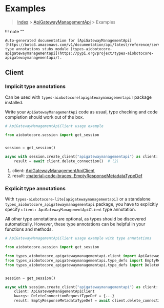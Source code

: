 # Examples

> [Index](../README.md) > [ApiGatewayManagementApi](./README.md) > Examples

!!! note ""

    Auto-generated documentation for [ApiGatewayManagementApi](https://boto3.amazonaws.com/v1/documentation/api/latest/reference/services/apigatewaymanagementapi.html#apigatewaymanagementapi)
    type annotations stubs module [types-aiobotocore-apigatewaymanagementapi](https://pypi.org/project/types-aiobotocore-apigatewaymanagementapi/).

## Client

### Implicit type annotations

Can be used with `types-aiobotocore[apigatewaymanagementapi]` package installed.

Write your `ApiGatewayManagementApi` code as usual,
type checking and code completion should work out of the box.



```python
# ApiGatewayManagementApiClient usage example

from aiobotocore.session import get_session


session = get_session()

async with session.create_client("apigatewaymanagementapi") as client:  # (1)
    result = await client.delete_connection()  # (2)
```

1. client: [ApiGatewayManagementApiClient](./client.md)
2. result: [:material-code-braces: EmptyResponseMetadataTypeDef](./type_defs.md#emptyresponsemetadatatypedef) 






### Explicit type annotations

With `types-aiobotocore-lite[apigatewaymanagementapi]`
or a standalone `types_aiobotocore_apigatewaymanagementapi` package, you have to explicitly specify
`client: ApiGatewayManagementApiClient` type annotation.

All other type annotations are optional, as types should be discovered automatically.
However, these type annotations can be helpful in your functions and methods.


```python
# ApiGatewayManagementApiClient usage example with type annotations

from aiobotocore.session import get_session

from types_aiobotocore_apigatewaymanagementapi.client import ApiGatewayManagementApiClient
from types_aiobotocore_apigatewaymanagementapi.type_defs import EmptyResponseMetadataTypeDef
from types_aiobotocore_apigatewaymanagementapi.type_defs import DeleteConnectionRequestTypeDef


session = get_session()

async with session.create_client("apigatewaymanagementapi") as client:
    client: ApiGatewayManagementApiClient
    kwargs: DeleteConnectionRequestTypeDef = {...}
    result: EmptyResponseMetadataTypeDef = await client.delete_connection(**kwargs)
```




